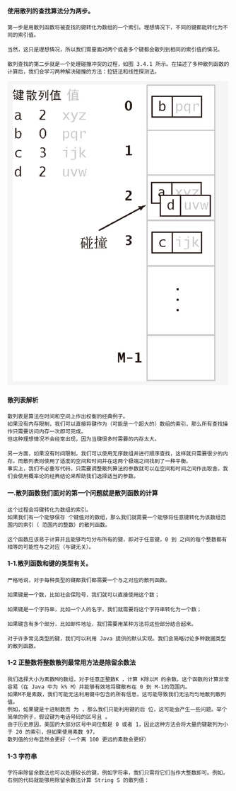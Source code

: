 

#### 使用散列的查找算法分为两步。
```
第一步是用散列函数将被查找的键转化为数组的一个索引。理想情况下，不同的键都能转化为不同的索引值。

当然，这只是理想情况，所以我们需要面对两个或者多个键都会散列到相同的索引值的情况。

散列查找的第二步就是一个处理碰撞冲突的过程，如图 3.4.1 所示。在描述了多种散列函数的计算后，我们会学习两种解决碰撞的方法：拉链法和线性探测法。
```
![](./图_散列表的核心问题.png)

#### 散列表解析
```
散列表是算法在时间和空间上作出权衡的经典例子。
如果没有内存限制，我们可以直接将键作为（可能是一个超大的）数组的索引，那么所有查找操作只需要访问内存一次即可完成。
但这种理想情况不会经常出现，因为当键很多时需要的内存太大。

另一方面，如果没有时间限制，我们可以使用无序数组并进行顺序查找，这样就只需要很少的内存。而散列表则使用了适度的空间和时间并在这两个极端之间找到了一种平衡。
事实上，我们不必重写代码，只需要调整散列算法的参数就可以在空间和时间之间作出取舍。我们会使用概率论的经典结论来帮助我们选择适当的参数。
```

#### 一.散列函数我们面对的第一个问题就是散列函数的计算
```
这个过程会将键转化为数组的索引。
如果我们有一个能够保存 个键值对的数组，那么我们就需要一个能够将任意键转化为该数组范围内的索引（ 范围内的整数）的散列函数。

这个函数应该易于计算并且能够均匀分布所有的键，即对于任意键，0 到 之间的每个整数都有相等的可能性与之对应（与键无关）。
```

#### 1-1.散列函数和键的类型有关。
```
严格地说，对于每种类型的键都我们都需要一个与之对应的散列函数。

如果键是一个数，比如社会保险号，我们就可以直接使用这个数；

如果键是一个字符串，比如一个人的名字，我们就需要将这个字符串转化为一个数；

如果键含有多个部分，比如邮件地址，我们需要用某种方法将这些部分结合起来。

对于许多常见类型的键，我们可以利用 Java 提供的默认实现。我们会简略讨论多种数据类型的散列函数。
```

#### 1-2 正整数将整数散列最常用方法是除留余数法
```
我们选择大小为素数M的数组，对于任意正整数K ，计算 K除以M 的余数。这个函数的计算非常容易（在 Java 中为 k% M）并能够有效地将键散布在 0 到 M-1的范围内。
如果M不是素数，我们可能无法利用键中包含的所有信息，这可能导致我们无法均匀地散列散列值。
例如，如果键是十进制数而 为 ，那么我们只能利用键的后 位，这可能会产生一些问题。举个简单的例子，假设键为电话号码的区号且 。
由于历史原因，美国的大部分区号中间位都是 0 或者 1，因此这种方法会将大量的键散列为小于 20 的索引，但如果使用素数 97，
散列值的分布显然会更好（一个离 100 更远的素数会更好）
```

#### 1-3 字符串
```
字符串除留余数法也可以处理较长的键，例如字符串，我们只需将它们当作大整数即可。例如，右侧的代码就能够用除留余数法计算 String S 的散列值：
```